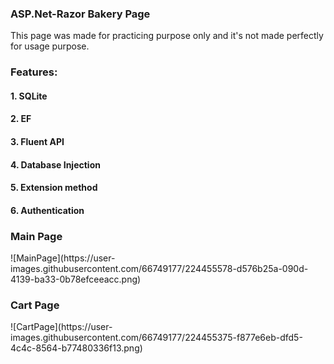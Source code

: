<h3>ASP.Net-Razor Bakery Page</h3>
</b>
<p>This page was made for practicing purpose only and it's not made perfectly for usage purpose.</p>
<h3>Features:</h3>
<h4>1. SQLite</h4>
<h4>2. EF</h4>
<h4>3. Fluent API</h4>
<h4>4. Database Injection</h4>
<h4>5. Extension method</h4>
<h4>6. Authentication</h4>
<h3>Main Page</h3>
</b>
![MainPage](https://user-images.githubusercontent.com/66749177/224455578-d576b25a-090d-4139-ba33-0b78efceeacc.png)
<h3>Cart Page</h3>
</b>
![CartPage](https://user-images.githubusercontent.com/66749177/224455375-f877e6eb-dfd5-4c4c-8564-b77480336f13.png)
